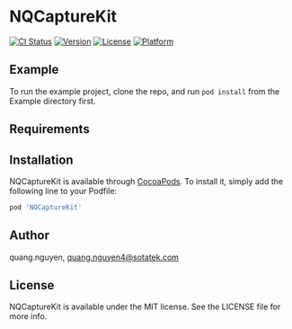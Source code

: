 # NQCaptureKit

[![CI Status](https://img.shields.io/travis/quang.nguyen/NQCaptureKit.svg?style=flat)](https://travis-ci.org/quang.nguyen/NQCaptureKit)
[![Version](https://img.shields.io/cocoapods/v/NQCaptureKit.svg?style=flat)](https://cocoapods.org/pods/NQCaptureKit)
[![License](https://img.shields.io/cocoapods/l/NQCaptureKit.svg?style=flat)](https://cocoapods.org/pods/NQCaptureKit)
[![Platform](https://img.shields.io/cocoapods/p/NQCaptureKit.svg?style=flat)](https://cocoapods.org/pods/NQCaptureKit)

## Example

To run the example project, clone the repo, and run `pod install` from the Example directory first.

## Requirements

## Installation

NQCaptureKit is available through [CocoaPods](https://cocoapods.org). To install
it, simply add the following line to your Podfile:

```ruby
pod 'NQCaptureKit'
```

## Author

quang.nguyen, quang.nguyen4@sotatek.com

## License

NQCaptureKit is available under the MIT license. See the LICENSE file for more info.
